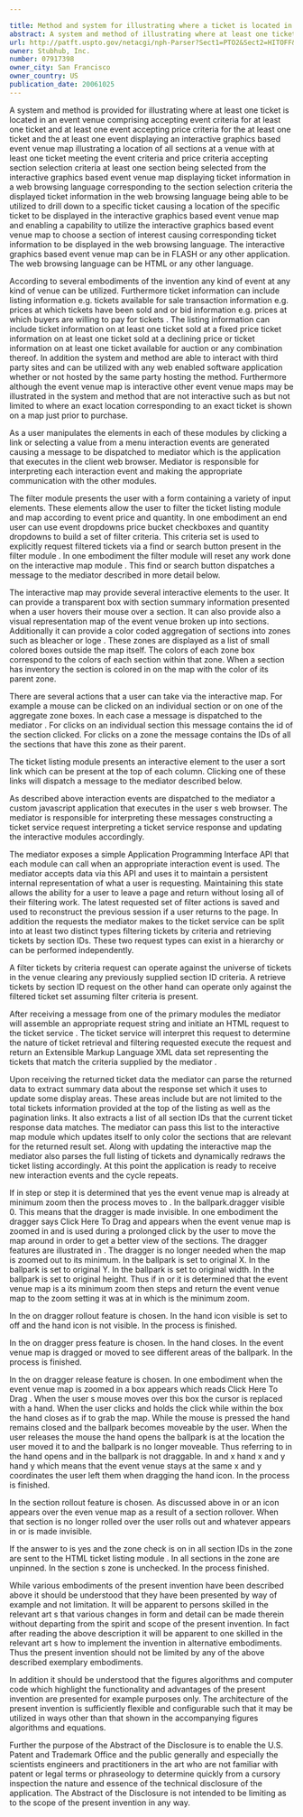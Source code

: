 ```yaml
---

title: Method and system for illustrating where a ticket is located in an event venue
abstract: A system and method of illustrating where at least one ticket is located in an event venue, comprising: accepting event criteria for at least one ticket and at least one event; accepting price criteria for the at least one ticket and the at least one event; displaying an interactive graphics-based event venue map illustrating a location of all sections at a venue with at least one ticket meeting the event criteria and price criteria; accepting section selection criteria, at least one section being selected from the interactive graphics-based event venue map; displaying ticket information in a web browsing language corresponding to the section selection criteria, the displayed ticket information in the web browsing language being able to be utilized to drill down to a specific ticket, causing a location of the specific ticket to be displayed in the interactive graphics-based event venue map; and enabling a capability to utilize the interactive graphics-based event venue map to choose a section of interest, causing corresponding ticket information to be displayed in the web browsing language.
url: http://patft.uspto.gov/netacgi/nph-Parser?Sect1=PTO2&Sect2=HITOFF&p=1&u=%2Fnetahtml%2FPTO%2Fsearch-adv.htm&r=1&f=G&l=50&d=PALL&S1=07917398&OS=07917398&RS=07917398
owner: Stubhub, Inc.
number: 07917398
owner_city: San Francisco
owner_country: US
publication_date: 20061025
---
```

A system and method is provided for illustrating where at least one ticket is located in an event venue comprising accepting event criteria for at least one ticket and at least one event accepting price criteria for the at least one ticket and the at least one event displaying an interactive graphics based event venue map illustrating a location of all sections at a venue with at least one ticket meeting the event criteria and price criteria accepting section selection criteria at least one section being selected from the interactive graphics based event venue map displaying ticket information in a web browsing language corresponding to the section selection criteria the displayed ticket information in the web browsing language being able to be utilized to drill down to a specific ticket causing a location of the specific ticket to be displayed in the interactive graphics based event venue map and enabling a capability to utilize the interactive graphics based event venue map to choose a section of interest causing corresponding ticket information to be displayed in the web browsing language. The interactive graphics based event venue map can be in FLASH or any other application. The web browsing language can be HTML or any other language.

According to several embodiments of the invention any kind of event at any kind of venue can be utilized. Furthermore ticket information can include listing information e.g. tickets available for sale transaction information e.g. prices at which tickets have been sold and or bid information e.g. prices at which buyers are willing to pay for tickets . The listing information can include ticket information on at least one ticket sold at a fixed price ticket information on at least one ticket sold at a declining price or ticket information on at least one ticket available for auction or any combination thereof. In addition the system and method are able to interact with third party sites and can be utilized with any web enabled software application whether or not hosted by the same party hosting the method. Furthermore although the event venue map is interactive other event venue maps may be illustrated in the system and method that are not interactive such as but not limited to where an exact location corresponding to an exact ticket is shown on a map just prior to purchase.

As a user manipulates the elements in each of these modules by clicking a link or selecting a value from a menu interaction events are generated causing a message to be dispatched to mediator which is the application that executes in the client web browser. Mediator is responsible for interpreting each interaction event and making the appropriate communication with the other modules.

The filter module presents the user with a form containing a variety of input elements. These elements allow the user to filter the ticket listing module and map according to event price and quantity. In one embodiment an end user can use event dropdowns price bucket checkboxes and quantity dropdowns to build a set of filter criteria. This criteria set is used to explicitly request filtered tickets via a find or search button present in the filter module . In one embodiment the filter module will reset any work done on the interactive map module . This find or search button dispatches a message to the mediator described in more detail below.

The interactive map may provide several interactive elements to the user. It can provide a transparent box with section summary information presented when a user hovers their mouse over a section. It can also provide also a visual representation map of the event venue broken up into sections. Additionally it can provide a color coded aggregation of sections into zones such as bleacher or loge . These zones are displayed as a list of small colored boxes outside the map itself. The colors of each zone box correspond to the colors of each section within that zone. When a section has inventory the section is colored in on the map with the color of its parent zone.

There are several actions that a user can take via the interactive map. For example a mouse can be clicked on an individual section or on one of the aggregate zone boxes. In each case a message is dispatched to the mediator . For clicks on an individual section this message contains the id of the section clicked. For clicks on a zone the message contains the IDs of all the sections that have this zone as their parent. 

The ticket listing module presents an interactive element to the user a sort link which can be present at the top of each column. Clicking one of these links will dispatch a message to the mediator described below.

As described above interaction events are dispatched to the mediator a custom javascript application that executes in the user s web browser. The mediator is responsible for interpreting these messages constructing a ticket service request interpreting a ticket service response and updating the interactive modules accordingly.

The mediator exposes a simple Application Programming Interface API that each module can call when an appropriate interaction event is used. The mediator accepts data via this API and uses it to maintain a persistent internal representation of what a user is requesting. Maintaining this state allows the ability for a user to leave a page and return without losing all of their filtering work. The latest requested set of filter actions is saved and used to reconstruct the previous session if a user returns to the page. In addition the requests the mediator makes to the ticket service can be split into at least two distinct types filtering tickets by criteria and retrieving tickets by section IDs. These two request types can exist in a hierarchy or can be performed independently.

A filter tickets by criteria request can operate against the universe of tickets in the venue clearing any previously supplied section ID criteria. A retrieve tickets by section ID request on the other hand can operate only against the filtered ticket set assuming filter criteria is present.

After receiving a message from one of the primary modules the mediator will assemble an appropriate request string and initiate an HTML request to the ticket service . The ticket service will interpret this request to determine the nature of ticket retrieval and filtering requested execute the request and return an Extensible Markup Language XML data set representing the tickets that match the criteria supplied by the mediator .

Upon receiving the returned ticket data the mediator can parse the returned data to extract summary data about the response set which it uses to update some display areas. These areas include but are not limited to the total tickets information provided at the top of the listing as well as the pagination links. It also extracts a list of all section IDs that the current ticket response data matches. The mediator can pass this list to the interactive map module which updates itself to only color the sections that are relevant for the returned result set. Along with updating the interactive map the mediator also parses the full listing of tickets and dynamically redraws the ticket listing accordingly. At this point the application is ready to receive new interaction events and the cycle repeats.

If in step or step it is determined that yes the event venue map is already at minimum zoom then the process moves to . In the ballpark.dragger visible 0. This means that the dragger is made invisible. In one embodiment the dragger says Click Here To Drag and appears when the event venue map is zoomed in and is used during a prolonged click by the user to move the map around in order to get a better view of the sections. The dragger features are illustrated in . The dragger is no longer needed when the map is zoomed out to its minimum. In the ballpark is set to original X. In the ballpark is set to original Y. In the ballpark is set to original width. In the ballpark is set to original height. Thus if in or it is determined that the event venue map is a its minimum zoom then steps and return the event venue map to the zoom setting it was at in which is the minimum zoom.

In the on dragger rollout feature is chosen. In the hand icon visible is set to off and the hand icon is not visible. In the process is finished.

In the on dragger press feature is chosen. In the hand closes. In the event venue map is dragged or moved to see different areas of the ballpark. In the process is finished.

In the on dragger release feature is chosen. In one embodiment when the event venue map is zoomed in a box appears which reads Click Here To Drag . When the user s mouse moves over this box the cursor is replaced with a hand. When the user clicks and holds the click while within the box the hand closes as if to grab the map. While the mouse is pressed the hand remains closed and the ballpark becomes moveable by the user. When the user releases the mouse the hand opens the ballpark is at the location the user moved it to and the ballpark is no longer moveable. Thus referring to in the hand opens and in the ballpark is not draggable. In and x hand x and y hand y which means that the event venue stays at the same x and y coordinates the user left them when dragging the hand icon. In the process is finished.

In the section rollout feature is chosen. As discussed above in or an icon appears over the even venue map as a result of a section rollover. When that section is no longer rolled over the user rolls out and whatever appears in or is made invisible.

If the answer to is yes and the zone check is on in all section IDs in the zone are sent to the HTML ticket listing module . In all sections in the zone are unpinned. In the section s zone is unchecked. In the process finished.

While various embodiments of the present invention have been described above it should be understood that they have been presented by way of example and not limitation. It will be apparent to persons skilled in the relevant art s that various changes in form and detail can be made therein without departing from the spirit and scope of the present invention. In fact after reading the above description it will be apparent to one skilled in the relevant art s how to implement the invention in alternative embodiments. Thus the present invention should not be limited by any of the above described exemplary embodiments.

In addition it should be understood that the figures algorithms and computer code which highlight the functionality and advantages of the present invention are presented for example purposes only. The architecture of the present invention is sufficiently flexible and configurable such that it may be utilized in ways other than that shown in the accompanying figures algorithms and equations.

Further the purpose of the Abstract of the Disclosure is to enable the U.S. Patent and Trademark Office and the public generally and especially the scientists engineers and practitioners in the art who are not familiar with patent or legal terms or phraseology to determine quickly from a cursory inspection the nature and essence of the technical disclosure of the application. The Abstract of the Disclosure is not intended to be limiting as to the scope of the present invention in any way.

